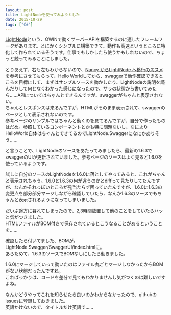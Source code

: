 ```yaml
---
layout: post
title: LightNodeを使ってみようとした
date: 2015-10-29
tags: ["C#"]
---
```


[LightNode](https://github.com/neuecc/LightNode)という、OWINで動くサーバーAPIを構築するのに適したフレームワークがあります。とにかくシンプルに構築できて、動作も高速というところに特化して作られているそうです。仕事でもしかしたら使うかもしれないので、ちょっと触ってみることにしました。

とりあえず、右も左もわからないので、[Nancy からLightNode へ移行のススメ](http://tech.guitarrapc.com/entry/2015/06/13/182825)を参考にさせてもらって、Hello Worldしてから、swaggerで動作確認できるところを目標にして、まずはサンプルソースを動かしたり、LightNodeの説明を読んだりして何となくわかった感じになったので、サラの状態から書いてみたら......APIについてはちゃんとできるんですが、swaggerがちゃんと表示されない。  
ちゃんとレスポンスは来るんですが、HTMLがそのまま表示されて、swaggerのページとして表示されないのです。  
参考ページのサンプルではちゃんと動くのを見てるんですが、自分で作ったものはだめ。参照しているコンポーネントとかも特に問題ないし、なによりHelloWorld自体はちゃんとできてるのでLightNode.Swaggerになにかありそう......

と言うことで、LightNodeのソースをあたってみましたら、最新の1.6.3でswaggerのUIが更新されていました。参考ページのソースはよく見ると1.6.0を使っているようです。

試しに自分のソースのLightNodeを1.6.0に落としてやってみると、これがちゃんと表示されちゃう。1.6.0と1.6.3の何が違うのかとdiffって見たりしてたんですが、なんかそれっぽいところが見当たらず困っていたんですが、1.6.0に1.6.3の変更点を部分部分マージしながら確認していたら、なんか1.6.3のソースでもちゃんと表示されるようになってしまいました。

だいぶ途方に暮れてしまったので、2,3時間放置して他のことをしていたらハッと気がつきました。  
HTMLファイルがBOM付きで保存されているとこうなることがあるということを......

確認したら付いてました、BOMが。LightNode.Swagger/SwaggerUI/index.htmlに。  
あらためて、1.6.3のソースでBOMなしにしたら動きました。

1.6.0にマージしていって動いたのはファイル丸ごとマージしなかったからBOMがない状態だったんですね。  
こればっかりは、コードを差分で見てもわかりませんし気がつくのは難しいですよね。

なんかどうやってこれを知らせたら良いのかわからなかったので、githubのissuesに登録しておきました。  
英語かけないので、タイトルだけ英語で......